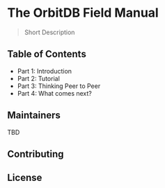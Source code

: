 # The OrbitDB Field Manual

> Short Description

## Table of Contents

- Part 1: Introduction
- Part 2: Tutorial
- Part 3: Thinking Peer to Peer
- Part 4: What comes next?

## Maintainers

TBD

## Contributing

## License
